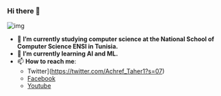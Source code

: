 ### Hi there 👋
![img](https://i.imgur.com/xJRhx6u.jpg)

* 🔭 **I’m currently studying computer science at the National School of Computer Science ENSI in Tunisia.**
* 🌱 **I’m currently learning AI and ML.**
* 📫 **How to reach me**:
  * Twitter](https://twitter.com/Achref_Taher1?s=07)
  * [Facebook](https://www.facebook.com/achref.taher.96)
  * [Youtube](https://www.youtube.com/channel/UCFFAeYoD6n7M1fr77Ndd-hQ)
